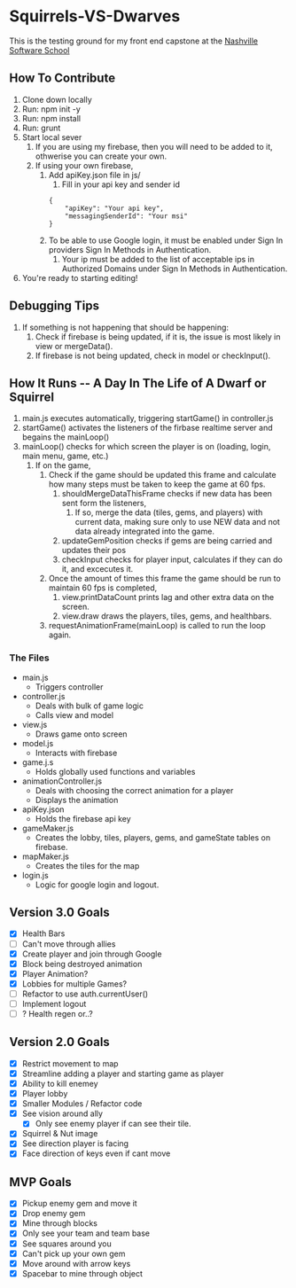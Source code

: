 # Squirrels-VS-Dwarves
This is the testing ground for my front end capstone at the [Nashville Software School](http://nashvillesoftwareschool.com/)



## How To Contribute
1. Clone down locally
1. Run: npm init -y
1. Run: npm install
1. Run: grunt
1. Start local sever
    1. If you are using my firebase, then you will need to be added to it, othwerise you can create your own.
    1. If using your own firebase,
        1. Add apiKey.json file in js/
            1. Fill in your api key and sender id
            ```
            {
                "apiKey": "Your api key",
                "messagingSenderId": "Your msi"
            }
            ```
        1. To be able to use Google login, it must be enabled under Sign In providers Sign In Methods in Authentication.  
            1. Your ip must be added to the list of acceptable ips in Authorized Domains under Sign In Methods in Authentication.
1. You're ready to starting editing!

## Debugging Tips
1. If something is not happening that should be happening:
    1. Check if firebase is being updated, if it is, the issue is most likely in view or mergeData().
    1. If firebase is not being updated, check in model or checkInput().

## How It Runs -- A Day In The Life of A Dwarf or Squirrel
1. main.js executes automatically, triggering startGame() in controller.js
1. startGame() activates the listeners of the firbase realtime server and begains the mainLoop()
1. mainLoop() checks for which screen the player is on (loading, login, main menu, game, etc.)
    1. If on the game, 
        1. Check if the game should be updated this frame and calculate how many steps must be taken to  keep the game at 60 fps.
            1. shouldMergeDataThisFrame checks if new data has been sent form the listeners,
                1. If so, merge the data (tiles, gems, and players) with current data, making sure only to use NEW data and not data already integrated into the game.
            1. updateGemPosition checks if gems are being carried and updates their pos
            1. checkInput checks for player input, calculates if they can do it, and excecutes it.
        1. Once the amount of times this frame the game should be run to maintain 60 fps is completed,
            1. view.printDataCount prints lag and other extra data on the screen.
            1. view.draw draws the players, tiles, gems, and healthbars.
        1. requestAnimationFrame(mainLoop) is called to run the loop again.
### The Files
* main.js
    * Triggers controller
* controller.js
    * Deals with bulk of game logic
    * Calls view and model
* view.js
    * Draws game onto screen
* model.js
    * Interacts with firebase
* game.j.s
    * Holds globally used functions and variables
* animationController.js
    * Deals with choosing the correct animation for a player
    * Displays the animation
* apiKey.json
    * Holds the firebase api key
* gameMaker.js
    * Creates the lobby, tiles, players, gems, and gameState tables on firebase.
* mapMaker.js
    * Creates the tiles for the map
* login.js
    * Logic for google login and logout.






## Version 3.0 Goals
- [x] Health Bars
- [ ] Can't move through allies
- [x] Create player and join through Google
- [x] Block being destroyed animation
- [x] Player Animation?
- [x] Lobbies for multiple Games?
- [ ] Refactor to use auth.currentUser()
- [ ] Implement logout
- [ ] ? Health regen or..?

## Version 2.0 Goals
- [x] Restrict movement to map
- [x] Streamline adding a player and starting game as player
- [x] Ability to kill enemey
- [x] Player lobby
- [x] Smaller Modules / Refactor code
- [x] See vision around ally
    - [x] Only see enemy player if can see their tile.
- [x] Squirrel & Nut image
- [x] See direction player is facing
- [x] Face direction of keys even if cant move

## MVP Goals
- [x] Pickup enemy gem and move it
- [x] Drop enemy gem
- [x] Mine through blocks
- [x] Only see your team and team base
- [x] See squares around you
- [x] Can't pick up your own gem
- [x] Move around with arrow keys
- [x] Spacebar to mine through object